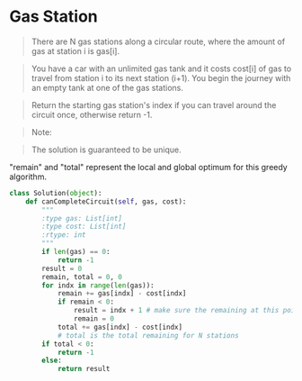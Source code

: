 # Gas Station

> There are N gas stations along a circular route, where the amount of gas at station i is gas[i].

> You have a car with an unlimited gas tank and it costs cost[i] of gas to travel from station i to its next station (i+1). You begin the journey with an empty tank at one of the gas stations.

> Return the starting gas station's index if you can travel around the circuit once, otherwise return -1.

> Note:

> The solution is guaranteed to be unique.

"remain" and "total" represent the local and global optimum for this greedy algorithm.

```Python
class Solution(object):
    def canCompleteCircuit(self, gas, cost):
        """
        :type gas: List[int]
        :type cost: List[int]
        :rtype: int
        """
        if len(gas) == 0:
            return -1
        result = 0
        remain, total = 0, 0
        for indx in range(len(gas)):
            remain += gas[indx] - cost[indx]
            if remain < 0:
                result = indx + 1 # make sure the remaining at this point is larger than 0
                remain = 0
            total += gas[indx] - cost[indx]
            # total is the total remaining for N stations
        if total < 0:
            return -1
        else:
            return result
```
